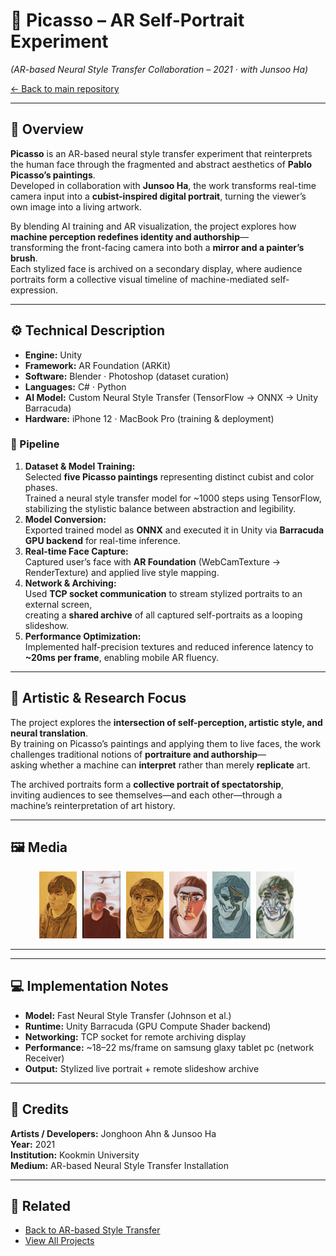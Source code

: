 # 🎨 Picasso – AR Self-Portrait Experiment  
*(AR-based Neural Style Transfer Collaboration – 2021 · with Junsoo Ha)*  

[← Back to main repository](https://github.com/reusahn/Unity-Unreal-Interaction-Research/tree/main)

---

## 🧩 Overview  
**Picasso** is an AR-based neural style transfer experiment that reinterprets the human face through the fragmented and abstract aesthetics of **Pablo Picasso’s paintings**.  
Developed in collaboration with **Junsoo Ha**, the work transforms real-time camera input into a **cubist-inspired digital portrait**, turning the viewer’s own image into a living artwork.  

By blending AI training and AR visualization, the project explores how **machine perception redefines identity and authorship**—  
transforming the front-facing camera into both a **mirror and a painter’s brush**.  
Each stylized face is archived on a secondary display, where audience portraits form a collective visual timeline of machine-mediated self-expression.

---

## ⚙️ Technical Description  
- **Engine:** Unity  
- **Framework:** AR Foundation (ARKit)  
- **Software:** Blender · Photoshop (dataset curation)  
- **Languages:** C# · Python  
- **AI Model:** Custom Neural Style Transfer (TensorFlow → ONNX → Unity Barracuda)  
- **Hardware:** iPhone 12 · MacBook Pro (training & deployment)  

### 🧩 Pipeline  
1. **Dataset & Model Training:**  
   Selected **five Picasso paintings** representing distinct cubist and color phases.  
   Trained a neural style transfer model for ~1000 steps using TensorFlow, stabilizing the stylistic balance between abstraction and legibility.  
2. **Model Conversion:**  
   Exported trained model as **ONNX** and executed it in Unity via **Barracuda GPU backend** for real-time inference.  
3. **Real-time Face Capture:**  
   Captured user’s face with **AR Foundation** (WebCamTexture → RenderTexture) and applied live style mapping.  
4. **Network & Archiving:**  
   Used **TCP socket communication** to stream stylized portraits to an external screen,  
   creating a **shared archive** of all captured self-portraits as a looping slideshow.  
5. **Performance Optimization:**  
   Implemented half-precision textures and reduced inference latency to **~20ms per frame**, enabling mobile AR fluency.  

---

## 🧠 Artistic & Research Focus  
The project explores the **intersection of self-perception, artistic style, and neural translation**.  
By training on Picasso’s paintings and applying them to live faces, the work challenges traditional notions of **portraiture and authorship**—  
asking whether a machine can **interpret** rather than merely **replicate** art.  

The archived portraits form a **collective portrait of spectatorship**,  
inviting audiences to see themselves—and each other—through a machine’s reinterpretation of art history.

---

## 🖼️ Media
<p align="center">
  <img src="./media/Picasso_01.jpg" width="12%" style="margin-right:5px;"/>  
  <img src="./media/Picasso_02.jpg" width="12%" style="margin-right:5px;"/>
     <img src="./media/Picasso_03.jpg" width="12%" style="margin-right:5px;"/>  
  <img src="./media/Picasso_04.jpg" width="12%" style="margin-right:5px;"/>
     <img src="./media/Picasso_05.jpg" width="12%" style="margin-right:5px;"/>  
  <img src="./media/Picasso_06.jpg" width="12%" style="margin-right:5px;"/>
   
</p>

---
<!--
## 🎥 Video Documentation
<p align="center">
  <a href="https://vimeo.com/your-video-link-here" target="_blank">
    <img src="./media/Picasso_Thumb.jpg" width="40%" style="border-radius:10px;"/>
  </a>
  <br>
  <em>Click to view full video on Vimeo</em>
</p>
-->
---

## 💻 Implementation Notes  
- **Model:** Fast Neural Style Transfer (Johnson et al.)  
- **Runtime:** Unity Barracuda (GPU Compute Shader backend)  
- **Networking:** TCP socket for remote archiving display  
- **Performance:** ~18–22 ms/frame on samsung glaxy tablet pc (network Receiver)  
- **Output:** Stylized live portrait + remote slideshow archive  

---

## 👤 Credits  
**Artists / Developers:** Jonghoon Ahn & Junsoo Ha  
**Year:** 2021  
**Institution:** Kookmin University  
**Medium:** AR-based Neural Style Transfer Installation  

---

## 🔗 Related  
- [Back to AR-based Style Transfer](../README.md)  
- [View All Projects](https://github.com/reusahn/Unity-Unreal-Interaction-Research/tree/main)
